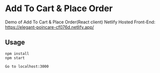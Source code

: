 # Add To Cart & Place Order

Demo of Add To Cart & Place Order(React client)
Netlify Hosted Front-End: https://elegant-poincare-cf076d.netlify.app/

## Usage

```
npm install
npm start

Go to localhost:3000
```
